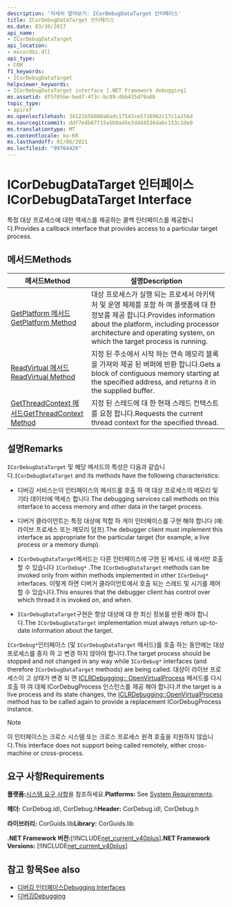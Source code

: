 ```yaml
---
description: '자세히 알아보기: ICorDebugDataTarget 인터페이스'
title: ICorDebugDataTarget 인터페이스
ms.date: 03/30/2017
api_name:
- ICorDebugDataTarget
api_location:
- mscordbi.dll
api_type:
- COM
f1_keywords:
- ICorDebugDataTarget
helpviewer_keywords:
- ICorDebugDataTarget interface [.NET Framework debugging]
ms.assetid: df5f05be-bed7-4f3c-bc89-dbb435d79a0b
topic_type:
- apiref
ms.openlocfilehash: 34121b56080a8adc17543ce5716962c17c1a156d
ms.sourcegitcommit: ddf7edb67715a5b9a45e3dd44536dabc153c1de0
ms.translationtype: MT
ms.contentlocale: ko-KR
ms.lasthandoff: 02/06/2021
ms.locfileid: "99764426"
---
```

# <a name="icordebugdatatarget-interface"></a><span data-ttu-id="aa78c-103">ICorDebugDataTarget 인터페이스</span><span class="sxs-lookup"><span data-stu-id="aa78c-103">ICorDebugDataTarget Interface</span></span>

<span data-ttu-id="aa78c-104">특정 대상 프로세스에 대한 액세스를 제공하는 콜백 인터페이스를 제공합니다.</span><span class="sxs-lookup"><span data-stu-id="aa78c-104">Provides a callback interface that provides access to a particular target process.</span></span>  
  
## <a name="methods"></a><span data-ttu-id="aa78c-105">메서드</span><span class="sxs-lookup"><span data-stu-id="aa78c-105">Methods</span></span>  
  
|<span data-ttu-id="aa78c-106">메서드</span><span class="sxs-lookup"><span data-stu-id="aa78c-106">Method</span></span>|<span data-ttu-id="aa78c-107">설명</span><span class="sxs-lookup"><span data-stu-id="aa78c-107">Description</span></span>|  
|------------|-----------------|  
|[<span data-ttu-id="aa78c-108">GetPlatform 메서드</span><span class="sxs-lookup"><span data-stu-id="aa78c-108">GetPlatform Method</span></span>](icordebugdatatarget-getplatform-method.md)|<span data-ttu-id="aa78c-109">대상 프로세스가 실행 되는 프로세서 아키텍처 및 운영 체제를 포함 하 여 플랫폼에 대 한 정보를 제공 합니다.</span><span class="sxs-lookup"><span data-stu-id="aa78c-109">Provides information about the platform, including processor architecture and operating system, on which the target process is running.</span></span>|  
|[<span data-ttu-id="aa78c-110">ReadVirtual 메서드</span><span class="sxs-lookup"><span data-stu-id="aa78c-110">ReadVirtual Method</span></span>](icordebugdatatarget-readvirtual-method.md)|<span data-ttu-id="aa78c-111">지정 된 주소에서 시작 하는 연속 메모리 블록을 가져와 제공 된 버퍼에 반환 합니다.</span><span class="sxs-lookup"><span data-stu-id="aa78c-111">Gets a block of contiguous memory starting at the specified address, and returns it in the supplied buffer.</span></span>|  
|[<span data-ttu-id="aa78c-112">GetThreadContext 메서드</span><span class="sxs-lookup"><span data-stu-id="aa78c-112">GetThreadContext Method</span></span>](icordebugdatatarget-getthreadcontext-method.md)|<span data-ttu-id="aa78c-113">지정 된 스레드에 대 한 현재 스레드 컨텍스트를 요청 합니다.</span><span class="sxs-lookup"><span data-stu-id="aa78c-113">Requests the current thread context for the specified thread.</span></span>|  
  
## <a name="remarks"></a><span data-ttu-id="aa78c-114">설명</span><span class="sxs-lookup"><span data-stu-id="aa78c-114">Remarks</span></span>  

 <span data-ttu-id="aa78c-115">`ICorDebugDataTarget` 및 해당 메서드의 특성은 다음과 같습니다.</span><span class="sxs-lookup"><span data-stu-id="aa78c-115">`ICorDebugDataTarget` and its methods have the following characteristics:</span></span>  
  
- <span data-ttu-id="aa78c-116">디버깅 서비스는이 인터페이스의 메서드를 호출 하 여 대상 프로세스의 메모리 및 기타 데이터에 액세스 합니다.</span><span class="sxs-lookup"><span data-stu-id="aa78c-116">The debugging services call methods on this interface to access memory and other data in the target process.</span></span>  
  
- <span data-ttu-id="aa78c-117">디버거 클라이언트는 특정 대상에 적합 하 게이 인터페이스를 구현 해야 합니다 (예: 라이브 프로세스 또는 메모리 덤프).</span><span class="sxs-lookup"><span data-stu-id="aa78c-117">The debugger client must implement this interface as appropriate for the particular target (for example, a live process or a memory dump).</span></span>  
  
- <span data-ttu-id="aa78c-118">`ICorDebugDataTarget`메서드는 다른 인터페이스에 구현 된 메서드 내 에서만 호출할 수 있습니다 `ICorDebug*` .</span><span class="sxs-lookup"><span data-stu-id="aa78c-118">The `ICorDebugDataTarget` methods can be invoked only from within methods implemented in other `ICorDebug*` interfaces.</span></span> <span data-ttu-id="aa78c-119">이렇게 하면 디버거 클라이언트에서 호출 되는 스레드 및 시기를 제어할 수 있습니다.</span><span class="sxs-lookup"><span data-stu-id="aa78c-119">This ensures that the debugger client has control over which thread it is invoked on, and when.</span></span>  
  
- <span data-ttu-id="aa78c-120">`ICorDebugDataTarget`구현은 항상 대상에 대 한 최신 정보를 반환 해야 합니다.</span><span class="sxs-lookup"><span data-stu-id="aa78c-120">The `ICorDebugDataTarget` implementation must always return up-to-date information about the target.</span></span>  
  
 <span data-ttu-id="aa78c-121">`ICorDebug*`인터페이스 (및 `ICorDebugDataTarget` 메서드)를 호출 하는 동안에는 대상 프로세스를 중지 하 고 변경 하지 않아야 합니다.</span><span class="sxs-lookup"><span data-stu-id="aa78c-121">The target process should be stopped and not changed in any way while `ICorDebug*` interfaces (and therefore `ICorDebugDataTarget` methods) are being called.</span></span> <span data-ttu-id="aa78c-122">대상이 라이브 프로세스이 고 상태가 변경 되 면 [ICLRDebugging:: OpenVirtualProcess](iclrdebugging-openvirtualprocess-method.md) 메서드를 다시 호출 하 여 대체 ICorDebugProcess 인스턴스를 제공 해야 합니다.</span><span class="sxs-lookup"><span data-stu-id="aa78c-122">If the target is a live process and its state changes, the [ICLRDebugging::OpenVirtualProcess](iclrdebugging-openvirtualprocess-method.md) method has to be called again to provide a replacement ICorDebugProcess instance.</span></span>  
  
> [!NOTE]
> <span data-ttu-id="aa78c-123">이 인터페이스는 크로스 시스템 또는 크로스 프로세스 원격 호출을 지원하지 않습니다.</span><span class="sxs-lookup"><span data-stu-id="aa78c-123">This interface does not support being called remotely, either cross-machine or cross-process.</span></span>  
  
## <a name="requirements"></a><span data-ttu-id="aa78c-124">요구 사항</span><span class="sxs-lookup"><span data-stu-id="aa78c-124">Requirements</span></span>  

 <span data-ttu-id="aa78c-125">**플랫폼:**[시스템 요구 사항](../../get-started/system-requirements.md)을 참조하세요.</span><span class="sxs-lookup"><span data-stu-id="aa78c-125">**Platforms:** See [System Requirements](../../get-started/system-requirements.md).</span></span>  
  
 <span data-ttu-id="aa78c-126">**헤더:** CorDebug.idl, CorDebug.h</span><span class="sxs-lookup"><span data-stu-id="aa78c-126">**Header:** CorDebug.idl, CorDebug.h</span></span>  
  
 <span data-ttu-id="aa78c-127">**라이브러리:** CorGuids.lib</span><span class="sxs-lookup"><span data-stu-id="aa78c-127">**Library:** CorGuids.lib</span></span>  
  
 <span data-ttu-id="aa78c-128">**.NET Framework 버전:**[!INCLUDE[net_current_v40plus](../../../../includes/net-current-v40plus-md.md)]</span><span class="sxs-lookup"><span data-stu-id="aa78c-128">**.NET Framework Versions:** [!INCLUDE[net_current_v40plus](../../../../includes/net-current-v40plus-md.md)]</span></span>  
  
## <a name="see-also"></a><span data-ttu-id="aa78c-129">참고 항목</span><span class="sxs-lookup"><span data-stu-id="aa78c-129">See also</span></span>

- [<span data-ttu-id="aa78c-130">디버깅 인터페이스</span><span class="sxs-lookup"><span data-stu-id="aa78c-130">Debugging Interfaces</span></span>](debugging-interfaces.md)
- [<span data-ttu-id="aa78c-131">디버깅</span><span class="sxs-lookup"><span data-stu-id="aa78c-131">Debugging</span></span>](index.md)
